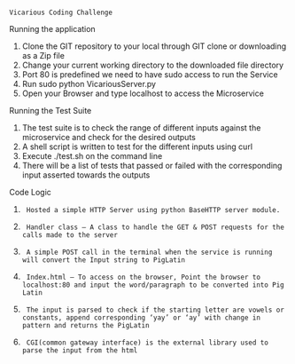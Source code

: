                                                                        Vicarious Coding Challenge

Running the application
1.	Clone the GIT repository to your local through GIT clone or downloading as a Zip file
2.	Change your current working directory to the downloaded file directory 
3.	Port 80 is predefined we need to have sudo access to run the Service
4.	Run sudo python VicariousServer.py 
5.	Open your Browser and type localhost to access the Microservice

Running the Test Suite
1.	The test suite is to check the range of different inputs against the microservice and check for the desired outputs
2.	A shell script is written to test for the different inputs using curl 
3.	Execute ./test.sh  on the command line
4.	There will be a list of tests that passed or failed with the corresponding input asserted towards the outputs

Code Logic
1.      Hosted a simple HTTP Server using python BaseHTTP server module.
2.      Handler class – A class to handle the GET & POST requests for the calls made to the server
3.      A simple POST call in the terminal when the service is running will convert the Input string to PigLatin
4.      Index.html – To access on the browser, Point the browser to localhost:80 and input the word/paragraph to be converted into Pig Latin
5.      The input is parsed to check if the starting letter are vowels or constants, append corresponding ‘yay’ or ‘ay’ with change in pattern and returns the PigLatin
6.      CGI(common gateway interface) is the external library used to parse the input from the html 
